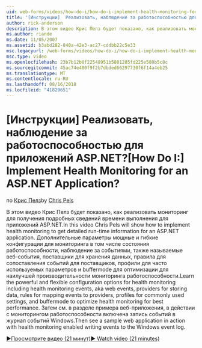 ```yaml
---
uid: web-forms/videos/how-do-i/how-do-i-implement-health-monitoring-for-an-aspnet-application
title: '[Инструкции]  Реализовать, наблюдение за работоспособностью для приложений ASP.NET? | Документы Майкрософт'
author: rick-anderson
description: В этом видео Крис Пелз будет показано, как реализовать мониторинг для получения подробных сведений времени выполнения для приложений ASP.NET. Узнайте, эффективный и...
ms.author: riande
ms.date: 11/05/2007
ms.assetid: b3abd282-840a-42e3-ac27-cddbb22c5e33
msc.legacyurl: /web-forms/videos/how-do-i/how-do-i-implement-health-monitoring-for-an-aspnet-application
msc.type: video
ms.openlocfilehash: 23b7b12b0f22548951b5801205fd225e580b5c8c
ms.sourcegitcommit: 45ac74e400f9f2b7dbded66297730f6f14a4eb25
ms.translationtype: MT
ms.contentlocale: ru-RU
ms.lasthandoff: 08/16/2018
ms.locfileid: "41829651"
---
```

<a name="how-do-i--implement-health-monitoring-for-an-aspnet-application"></a><span data-ttu-id="235fc-105">[Инструкции]  Реализовать, наблюдение за работоспособностью для приложений ASP.NET?</span><span class="sxs-lookup"><span data-stu-id="235fc-105">[How Do I:]  Implement Health Monitoring for an ASP.NET Application?</span></span>
====================
<span data-ttu-id="235fc-106">по [Крис Пелз](https://twitter.com/chrispels)</span><span class="sxs-lookup"><span data-stu-id="235fc-106">by [Chris Pels](https://twitter.com/chrispels)</span></span>

<span data-ttu-id="235fc-107">В этом видео Крис Пелз будет показано, как реализовать мониторинг для получения подробных сведений времени выполнения для приложений ASP.NET.</span><span class="sxs-lookup"><span data-stu-id="235fc-107">In this video Chris Pels will show how to implement health monitoring to get detailed run-time information for an ASP.NET application.</span></span> <span data-ttu-id="235fc-108">Дополнительные параметры мощные и гибкие конфигурации для мониторинга в том числе состояния работоспособности, наблюдение за событиями, также называемые веб-события, поставщики для хранения данных, правила для сопоставления событий для поставщиков, профили для часто используемых параметров и buffermode для оптимизации для наилучшей производительности мониторинга работоспособности.</span><span class="sxs-lookup"><span data-stu-id="235fc-108">Learn the powerful and flexible configuration options for health monitoring including health monitoring events, aka web events, providers for storing data, rules for mapping events to providers, profiles for commonly used settings, and buffermode to optimize health monitoring for best performance.</span></span> <span data-ttu-id="235fc-109">Затем см. в разделе примера веб-приложения, в действии с мониторингом работоспособности включена запись событий в журнал событий Windows.</span><span class="sxs-lookup"><span data-stu-id="235fc-109">Then see a sample web application in action with health monitoring enabled writing events to the Windows event log.</span></span>

[<span data-ttu-id="235fc-110">&#9654;Просмотрите видео (21 минут)</span><span class="sxs-lookup"><span data-stu-id="235fc-110">&#9654; Watch video (21 minutes)</span></span>](https://channel9.msdn.com/Blogs/ASP-NET-Site-Videos/how-do-i-implement-health-monitoring-for-an-aspnet-application)
